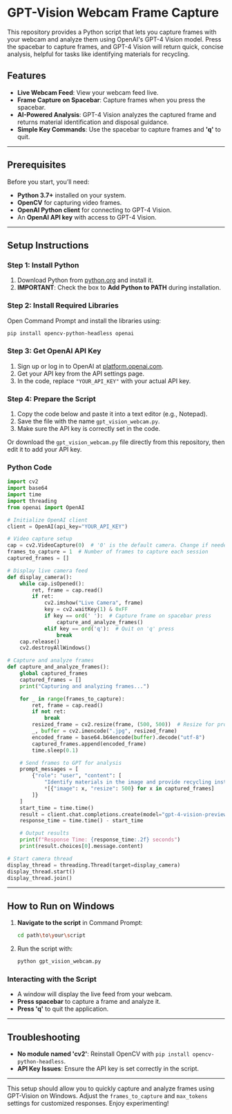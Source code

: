 # GPT-Vision Webcam Frame Capture

This repository provides a Python script that lets you capture frames with your webcam and analyze them using OpenAI's GPT-4 Vision model. Press the spacebar to capture frames, and GPT-4 Vision will return quick, concise analysis, helpful for tasks like identifying materials for recycling.

## Features

- **Live Webcam Feed**: View your webcam feed live.
- **Frame Capture on Spacebar**: Capture frames when you press the spacebar.
- **AI-Powered Analysis**: GPT-4 Vision analyzes the captured frame and returns material identification and disposal guidance.
- **Simple Key Commands**: Use the spacebar to capture frames and **'q'** to quit.

---

## Prerequisites

Before you start, you’ll need:

- **Python 3.7+** installed on your system.
- **OpenCV** for capturing video frames.
- **OpenAI Python client** for connecting to GPT-4 Vision.
- An **OpenAI API key** with access to GPT-4 Vision.

---

## Setup Instructions

### Step 1: Install Python

1. Download Python from [python.org](https://www.python.org/downloads/) and install it.
2. **IMPORTANT**: Check the box to **Add Python to PATH** during installation.

### Step 2: Install Required Libraries

Open Command Prompt and install the libraries using:
```bash
pip install opencv-python-headless openai
```

### Step 3: Get OpenAI API Key

1. Sign up or log in to OpenAI at [platform.openai.com](https://platform.openai.com/).
2. Get your API key from the API settings page.
3. In the code, replace `"YOUR_API_KEY"` with your actual API key.

### Step 4: Prepare the Script

1. Copy the code below and paste it into a text editor (e.g., Notepad).
2. Save the file with the name `gpt_vision_webcam.py`.
3. Make sure the API key is correctly set in the code.

Or download the `gpt_vision_webcam.py` file directly from this repository, then edit it to add your API key.

### Python Code

```python
import cv2
import base64
import time
import threading
from openai import OpenAI

# Initialize OpenAI client
client = OpenAI(api_key="YOUR_API_KEY")

# Video capture setup
cap = cv2.VideoCapture(0)  # '0' is the default camera. Change if needed for external webcams.
frames_to_capture = 1  # Number of frames to capture each session
captured_frames = []

# Display live camera feed
def display_camera():
    while cap.isOpened():
        ret, frame = cap.read()
        if ret:
            cv2.imshow("Live Camera", frame)
            key = cv2.waitKey(1) & 0xFF
            if key == ord(' '):  # Capture frame on spacebar press
                capture_and_analyze_frames()
            elif key == ord('q'):  # Quit on 'q' press
                break
    cap.release()
    cv2.destroyAllWindows()

# Capture and analyze frames
def capture_and_analyze_frames():
    global captured_frames
    captured_frames = []
    print("Capturing and analyzing frames...")

    for _ in range(frames_to_capture):
        ret, frame = cap.read()
        if not ret:
            break
        resized_frame = cv2.resize(frame, (500, 500))  # Resize for processing
        _, buffer = cv2.imencode(".jpg", resized_frame)
        encoded_frame = base64.b64encode(buffer).decode("utf-8")
        captured_frames.append(encoded_frame)
        time.sleep(0.1)

    # Send frames to GPT for analysis
    prompt_messages = [
        {"role": "user", "content": [
            "Identify materials in the image and provide recycling instructions.",
            *[{"image": x, "resize": 500} for x in captured_frames]
        ]}
    ]
    start_time = time.time()
    result = client.chat.completions.create(model="gpt-4-vision-preview", messages=prompt_messages, max_tokens=120)
    response_time = time.time() - start_time

    # Output results
    print(f"Response Time: {response_time:.2f} seconds")
    print(result.choices[0].message.content)

# Start camera thread
display_thread = threading.Thread(target=display_camera)
display_thread.start()
display_thread.join()
```

---

## How to Run on Windows

1. **Navigate to the script** in Command Prompt:
    ```bash
    cd path\to\your\script
    ```
2. Run the script with:
    ```bash
    python gpt_vision_webcam.py
    ```

### Interacting with the Script

- A window will display the live feed from your webcam.
- **Press spacebar** to capture a frame and analyze it.
- **Press 'q'** to quit the application.

---

## Troubleshooting

- **No module named 'cv2'**: Reinstall OpenCV with `pip install opencv-python-headless`.
- **API Key Issues**: Ensure the API key is set correctly in the script.

---

This setup should allow you to quickly capture and analyze frames using GPT-Vision on Windows. Adjust the `frames_to_capture` and `max_tokens` settings for customized responses. Enjoy experimenting!
